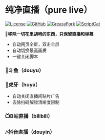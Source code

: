 # 纯净直播（pure live）

[![License](https://img.shields.io/github/license/ljezio/pure-live)](https://spdx.org/licenses/GPL-3.0-or-later.html)
[![GitHub](https://img.shields.io/badge/GitHub-pure_live-blue?logo=github)](https://github.com/ljezio/pure-live)
[![GreasyFork](https://img.shields.io/greasyfork/dt/533987?label=GreasyFork&logo=greasyfork)](https://greasyfork.org/zh-CN/scripts/533987)
[![ScriptCat](https://img.shields.io/badge/dynamic/json?label=ScriptCat&color=1296dc&url=https://scriptcat.org/api/v2/scripts/4481&query=%24.data.total_install&logo=data%3Aimage%2Fpng%3Bbase64%2CiVBORw0KGgoAAAANSUhEUgAAACYAAAAmCAYAAACoPemuAAAAAXNSR0IArs4c6QAAAARnQU1BAACxjwv8YQUAAAAJcEhZcwAAGdYAABnWARjRyu0AAARNSURBVFhH7Vfba1xFHN5WwQtmd3%2B%2FOQWLpa0g0mcFb0%2FtXyCCz6LiBfHFQpteEFZERIUIaXZmztlLsia2io%2F64g19sbVFQVtD2505e85mk82ladLa1UL6MvI7m4bsnGyTmpMikg8%2BssyZ%2Bb6PnDm%2F%2BU0qtYn%2FLXI%2F3p3NVz9kQ9MnsRC%2BxUoXeuwp6wX2n06jF%2B4nj2y%2B%2BkHqC3OXPScGPFZ9glVmDPtk1jjDlw26YQAyOJAR58Cee7vIiDEA4R9ELwxImzxYZdo4wn%2FcnhsDcP0MK4wZlDWDQhtWmjCMAnr1Orj1g%2Bm%2BUbTXrIZ0cRTBC3rRG6uTFmmSNnmwQt2gUE%2FZa2LIFOoPg1DX0aMFeomsNG7Y8JwBNxxnhfFDawlIc1hx7DB4wQStJY3lmuQBXP2dkeFue20MtKdA6ClWbHSKLAvoUECvPp7l%2BkjPwPlHsV%2FtAK%2B2k0i%2FozGhj9IcmsuKVqCbWsUGBZvclh99wM4RhzFbUKhzrNyMCdkBWeUSCS%2BA0C0Q%2Bq9FtoDrBXrWLdCSRtvj91TKbLFjrAjg6js2NBMTWpFeGL2STobxeSuQPEDob2z%2FrgCuhumLsYWSJnkA1xXbvytAqPfvWDCh3rP9u4IJ%2FeadCpYV6g3bvytQ%2Bs%2BxwSmD0o%2BJJUbpG%2FJgUj9r%2B3cFDOinow28WGQ3hG7NoBsYzAdP2v5dQUUWubqx1q%2FrX5G0uVpYU3G9icxQmAWupllh5SKbBKPiKtQUeLWM7X9LIFd%2FrFZk10NWnqS%2FZ23frqCW5JF%2BdQ%2Fw6rdsaDommBSjAs7V17ty4b2YO522c3QApH4VS80p5LoGQl%2BKNucKoonQDeg4myEv8gRx8RU7Txu53FYUquGcuNZuS6KNr%2BKCSZGryIO8nBMt8qrTOW3HigBSv8sGJ2%2FQK4y6C1psCyZFriIPeqXkCVK%2FY%2BfpAPPCPShrz6PwT7LSBm7%2BtvZP5MWOXdxj5%2BgKFP7bbGQ%2BJpgUF7WP2r6rAvPq5Y08L1ll1mDef9H2XRU9A%2BcZSL9lt9iJkFpq6V9bS3u%2BBOw%2Fu4O54T6Q%2FutUmaOLiS28TpImtdTgBq8xV%2B9DWX3IztGBLK%2B%2BwMqTV6KbUWVmYw9xuiHRNZG8ys0rmFf77TxLQKF%2Fcz6%2F3v6MqSWhex8xOpqSKB0q0lrSJY9iwziftah8hF17f%2BTqJSw351Doyyhrp1DoEeCqF4T6IbpbivX0Z350PwWhvwepepHrT0H6PwPXs6w08Sfj6pCdpwPbPhp9MF1sdGzK7d6v96MbfOUcv9ouvDHTWzP6rxy%2FShv%2By1TfqfuWa6f7Guh8%2FMv25WO3h5zZCm5A1%2Ft5Z2SeqnX72KLzlDrd5aQxOm4GpwzNRS%2BcAy84QMeeLZsYMvLCbvTCI%2BCGZ8ANWlGLTPumPLnIZhSOnoEbnGFeeDibD3bZOhsK8Jo7nQH9GJN6L332EaXeS2P0zJ6%2FiU38l%2FAPHnCGwbDU2eAAAAAASUVORK5CYII%3D)](https://scriptcat.org/zh-CN/script-show-page/4481)

**🤩移除一切花里胡哨的东西，只保留直播和弹幕**

- 自动网页全屏，双击全屏
- 自动切换最高画质
- 一键关闭脚本

### 🦈斗鱼（douyu）

### 🐯虎牙（huya）

- 自动关闭直播间贴片广告
- 去除扫码解锁清晰度限制

### 📺B站直播（bilibili）

### 🎶抖音直播（douyin）
